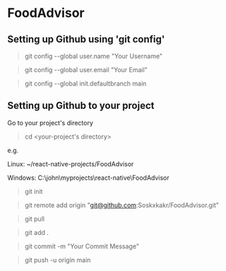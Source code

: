 # FoodAdvisor
## Setting up Github using 'git config'
>git config --global user.name "Your Username"

>git config --global user.email "Your Email"

>git config --global init.defaultbranch main

## Setting up Github to your project
Go to your project's directory

>cd <your-project's directory> 

e.g. 

Linux: ~/react-native-projects/FoodAdvisor

Windows: C:\john\myprojects\react-native\FoodAdvisor

>git init

>git remote add origin "git@github.com:Soskxkakr/FoodAdvisor.git"

>git pull

>git add .

>git commit -m "Your Commit Message"

>git push -u origin main
